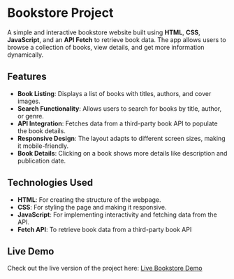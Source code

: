 # Bookstore Project

A simple and interactive bookstore website built using **HTML**, **CSS**, **JavaScript**, and an **API Fetch** to retrieve book data. The app allows users to browse a collection of books, view details, and get more information dynamically.

## Features

- **Book Listing**: Displays a list of books with titles, authors, and cover images.
- **Search Functionality**: Allows users to search for books by title, author, or genre.
- **API Integration**: Fetches data from a third-party book API to populate the book details.
- **Responsive Design**: The layout adapts to different screen sizes, making it mobile-friendly.
- **Book Details**: Clicking on a book shows more details like description and publication date.

## Technologies Used

- **HTML**: For creating the structure of the webpage.
- **CSS**: For styling the page and making it responsive.
- **JavaScript**: For implementing interactivity and fetching data from the API.
- **Fetch API**: To retrieve book data from a third-party book API 
## Live Demo

Check out the live version of the project here: [Live Bookstore Demo](https://book-house-aniket.netlify.app/)

